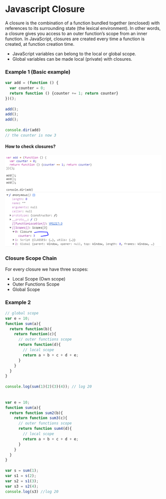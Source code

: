 # Javascript Closure
A closure is the combination of a function bundled together (enclosed) with references to its surrounding state (the lexical environment). In other words, a closure gives you access to an outer function’s scope from an inner function. In JavaScript, closures are created every time a function is created, at function creation time.

- JavaScript variables can belong to the local or global scope.
- Global variables can be made local (private) with closures.

### Example 1 (Basic example)
```javascript
var add = (function () {
  var counter = 0;
  return function () {counter += 1; return counter}
})();

add();
add();
add();

console.dir(add)
// the counter is now 3
```

#### How to check closures?
![How to check closure](images/image1_closure.png)

### Closure Scope Chain
For every closure we have three scopes:
- Local Scope (Own scope)
- Outer Functions Scope
- Global Scope

### Example 2 
```javascript
// global scope
var e = 10;
function sum(a){
  return function(b){
    return function(c){
      // outer functions scope
      return function(d){
        // local scope
        return a + b + c + d + e;
      }
    }
  }
}

console.log(sum(1)(2)(3)(4)); // log 20


var e = 10;
function sum(a){
  return function sum2(b){
    return function sum3(c){
      // outer functions scope
      return function sum4(d){
        // local scope
        return a + b + c + d + e;
      }
    }
  }
}

var s = sum(1);
var s1 = s(2);
var s2 = s1(3);
var s3 = s2(4);
console.log(s3) //log 20
```
